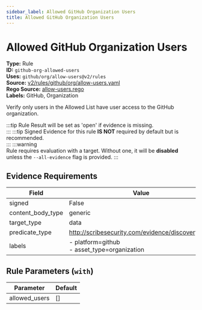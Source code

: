 ```yaml
---
sidebar_label: Allowed GitHub Organization Users
title: Allowed GitHub Organization Users
---  
```

# Allowed GitHub Organization Users  
**Type:** Rule  
**ID:** `github-org-allowed-users`  
**Uses:** `github/org/allow-users@v2/rules`  
**Source:** [v2/rules/github/org/allow-users.yaml](https://github.com/scribe-public/sample-policies/blob/main/v2/rules/github/org/allow-users.yaml)  
**Rego Source:** [allow-users.rego](https://github.com/scribe-public/sample-policies/blob/main/v2/rules/github/org/allow-users.rego)  
**Labels:** GitHub, Organization  

Verify only users in the Allowed List have user access to the GitHub organization.

:::tip 
Rule Result will be set as 'open' if evidence is missing.  
::: 
:::tip 
Signed Evidence for this rule **IS NOT** required by default but is recommended.  
::: 
:::warning  
Rule requires evaluation with a target. Without one, it will be **disabled** unless the `--all-evidence` flag is provided.
::: 

## Evidence Requirements  
| Field | Value |
|-------|-------|
| signed | False |
| content_body_type | generic |
| target_type | data |
| predicate_type | http://scribesecurity.com/evidence/discovery/v0.1 |
| labels | - platform=github<br/>- asset_type=organization |

## Rule Parameters (`with`)  
| Parameter | Default |
|-----------|---------|
| allowed_users | [] |
